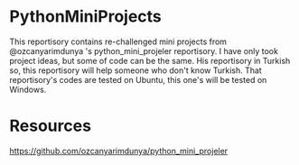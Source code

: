 # PythonMiniProjects
This reportisory contains re-challenged mini projects from @ozcanyarimdunya 's python_mini_projeler reportisory. I have only took project ideas, but some of code can be the same. His reportisory in Turkish so, this reportisory will help someone who don't know Turkish. That reportisory's codes are tested on Ubuntu, this one's will be tested on Windows.

# Resources
https://github.com/ozcanyarimdunya/python_mini_projeler
